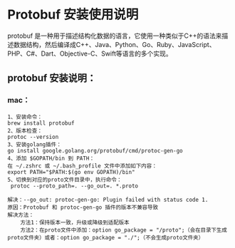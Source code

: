 # Protobuf 安装使用说明
  protobuf 是一种用于描述结构化数据的语言，它使用一种类似于C++的语法来描述数据结构，然后编译成C++、Java、Python、Go、Ruby、JavaScript、PHP、C#、Dart、Objective-C、Swift等语言的多个实现。
## protobuf 安装说明：
### mac：
    1、安装命令：
    brew install protobuf
    2、版本检查：
    protoc --version
    3、安装golang插件：
    go install google.golang.org/protobuf/cmd/protoc-gen-go
    4、添加 $GOPATH/bin 到 PATH：
    在 ~/.zshrc 或 ~/.bash_profile 文件中添加如下内容：
    export PATH="$PATH:$(go env GOPATH)/bin"
    5、切换到对应的proto文件目录中，执行命令：
     protoc --proto_path=. --go_out=. *.proto
    
    解决：--go_out: protoc-gen-go: Plugin failed with status code 1.
    原因：Protobuf 和 protoc-gen-go 插件的版本不兼容导致
    解决方法：
        方法1：保持版本一致，升级或降级到适配版本
        方法2：在proto文件中添加：option go_package = "/proto";（会在目录下生成proto文件夹）或者：option go_package = "./";（不会生成proto文件夹）